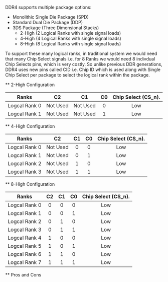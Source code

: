 DDR4 supports multiple package options:

* Monolithic Single Die Package (SPD)
* Standard Dual Die Package (DDP)
* 3DS Package (Three Dimensional Stacks)
    * 2-High (2 Logical Ranks with single signal loads)
    * 4-High (4 Logical Ranks with single signal loads)
    * 8-High (8 Logical Ranks with single signal loads)

To support these many logical ranks, in traditional system we would need that many Chip Select signals i.e. for 8 Ranks we would need 8 indivdual Chip Selects pins, which is very costly. So unlike previous DDR generations, DDR4 uses new pins called CID i.e. Chip ID which is used along with Single Chip Select per package to select the logical rank within the package.

** 2-High Configuration

|  Ranks  |      C2     |   C1    |      C0      | Chip Select (CS_n). |
| :--------: |:-------------:| :---------:| :---------: | :---------: | 
| Logcal Rank 0 | Not Used| Not Used | 0 | Low |
| Logcal Rank 1 | Not Used| Not Used | 1 | Low |

** 4-High Configuration

|  Ranks  |      C2     |   C1    |      C0      | Chip Select (CS_n). |
| :--------: |:-------------:| :---------:| :---------: | :---------: | 
| Logcal Rank 0 | Not Used| 0 | 0 | Low |
| Logcal Rank 1 | Not Used| 0 | 1 | Low |
| Logcal Rank 2 | Not Used| 1 | 0 | Low |
| Logcal Rank 3 | Not Used| 1 | 1 | Low |

** 8-High Configuration

|  Ranks  |      C2     |   C1    |      C0      | Chip Select (CS_n). |
| :--------: |:-------------:| :---------:| :---------: | :---------: | 
| Logcal Rank 0 | 0| 0 | 0 | Low |
| Logcal Rank 1 | 0| 0 | 1 | Low |
| Logcal Rank 2 | 0| 1 | 0 | Low |
| Logcal Rank 3 | 0| 1 | 1 | Low |
| Logcal Rank 4 | 1| 0 | 0 | Low |
| Logcal Rank 5 | 1| 0 | 1 | Low |
| Logcal Rank 6 | 1| 1 | 0 | Low |
| Logcal Rank 7 | 1| 1 | 1 | Low |

** Pros and Cons